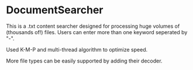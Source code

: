 # DocumentSearcher

This is a .txt content searcher designed for processing huge volumes of (thousands of!) files. Users can enter more than one keyword seperated by "-".

Used K-M-P and multi-thread algorithm to optimize speed.

More file types can be easily supported by adding their decoder.
